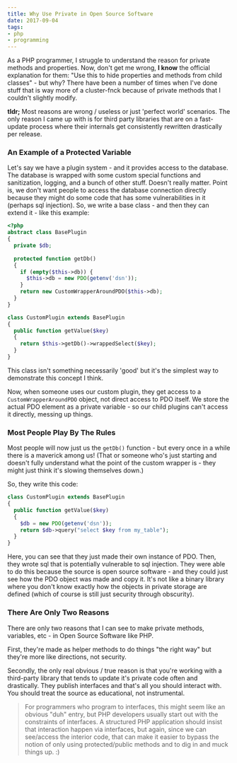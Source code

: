 ```yaml
---
title: Why Use Private in Open Source Software
date: 2017-09-04
tags:
- php
- programming
---
```

As a PHP programmer, I struggle to understand the reason for private methods and properties.  Now, don't get me wrong, **I know** the official explanation for them: "Use this to hide properties and methods from child classes" - but why?  There have been a number of times when I've done stuff that is way more of a cluster-fnck because of private methods that I couldn't slightly modify.  

<!--more-->

**tldr;** Most reasons are wrong / useless or just 'perfect world' scenarios.  The only reason I came up with is for third party libraries that are on a fast-update process where their internals get consistently rewritten drastically per release.

### An Example of  a Protected Variable

Let's say we have a plugin system - and it provides access to the database.  The database is wrapped with some custom special functions and sanitization, logging, and a bunch of other stuff.  Doesn't really matter.  Point is, we don't want people to access the database connection directly because they might do some code that has some vulnerabilities in it (perhaps sql injection).  So, we write a base class - and then they can extend it - like this example:

```php
<?php
abstract class BasePlugin
{
  private $db;
  
  protected function getDb()
  {
    if (empty($this->db)) {
      $this->db = new PDO(getenv('dsn'));
    }
    return new CustomWrapperAroundPDO($this->db);
  }
}

class CustomPlugin extends BasePlugin
{
  public function getValue($key)
  {
    return $this->getDb()->wrappedSelect($key);
  }
}
```
This class isn't something necessarily 'good' but it's the simplest way to demonstrate this concept I think.

Now, when someone uses our custom plugin, they get access to a `CustomWrapperAroundPDO` object, not direct access to PDO itself.  We store the actual PDO element as a private variable - so our child plugins can't access it directly, messing up things.

### Most People Play By The Rules

Most people will now just us the `getDb()` function - but every once in a while there is a maverick among us!  (That or someone who's just starting and doesn't fully understand what the point of the custom wrapper is - they might just think it's slowing themselves down.)

So, they write this code:

```php
class CustomPlugin extends BasePlugin
{
  public function getValue($key)
  {
    $db = new PDO(getenv('dsn'));
    return $db->query("select $key from my_table");
  }
}
```
Here, you can see that they just made their own instance of PDO.  Then, they wrote sql that is potentially vulnerable to sql injection.  They were able to do this because the source is open source software - and they could just see how the PDO object was made and copy it.  It's not like a binary library where you don't know exactly how the objects in private storage are defined (which of course is still just security through obscurity).

### There Are Only Two Reasons

There are only two reasons that I can see to make private methods, variables, etc - in Open Source Software like PHP.

First, they're made as helper methods to do things "the right way" but they're more like directions, not security.

Secondly, the only real obvious / true reason is that you're working with a third-party library that tends to update it's private code often and drastically.  They publish interfaces and that's all you should interact with. You should treat the source as educational, not instrumental.

> For programmers who program to interfaces, this might seem like an obvious "duh" entry, but PHP developers usually start out with the constraints of interfaces. A structured PHP application should insist that interaction happen via interfaces, but again, since we can see/access the interior code, that can make it easier to bypass the notion of only using protected/public methods and to dig in and muck things up. :)